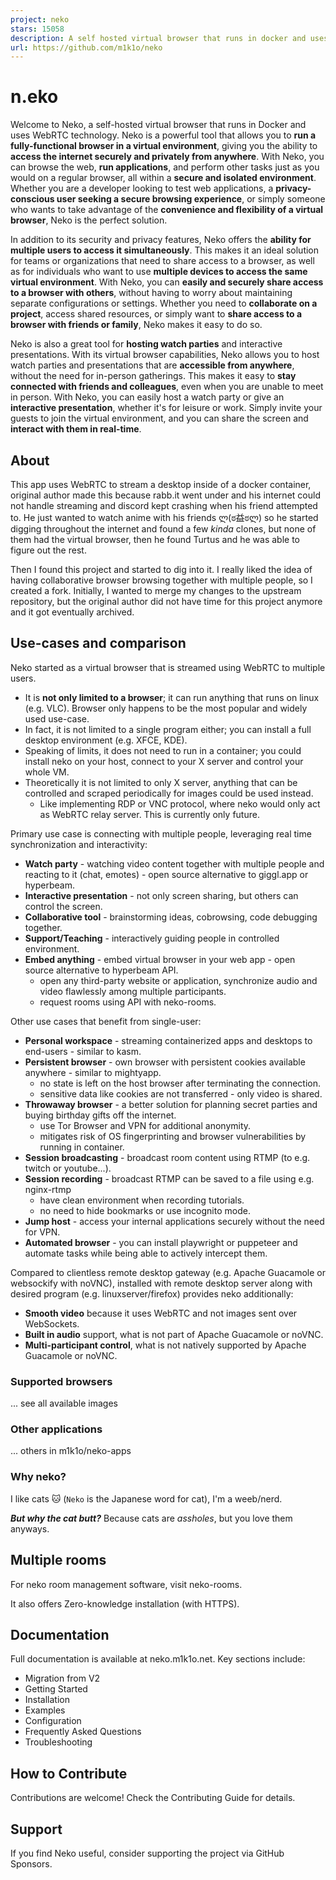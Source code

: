 ```yaml
---
project: neko
stars: 15058
description: A self hosted virtual browser that runs in docker and uses WebRTC.
url: https://github.com/m1k1o/neko
---
```


n.eko
=====

Welcome to Neko, a self-hosted virtual browser that runs in Docker and uses WebRTC technology. Neko is a powerful tool that allows you to **run a fully-functional browser in a virtual environment**, giving you the ability to **access the internet securely and privately from anywhere**. With Neko, you can browse the web, **run applications**, and perform other tasks just as you would on a regular browser, all within a **secure and isolated environment**. Whether you are a developer looking to test web applications, a **privacy-conscious user seeking a secure browsing experience**, or simply someone who wants to take advantage of the **convenience and flexibility of a virtual browser**, Neko is the perfect solution.

In addition to its security and privacy features, Neko offers the **ability for multiple users to access it simultaneously**. This makes it an ideal solution for teams or organizations that need to share access to a browser, as well as for individuals who want to use **multiple devices to access the same virtual environment**. With Neko, you can **easily and securely share access to a browser with others**, without having to worry about maintaining separate configurations or settings. Whether you need to **collaborate on a project**, access shared resources, or simply want to **share access to a browser with friends or family**, Neko makes it easy to do so.

Neko is also a great tool for **hosting watch parties** and interactive presentations. With its virtual browser capabilities, Neko allows you to host watch parties and presentations that are **accessible from anywhere**, without the need for in-person gatherings. This makes it easy to **stay connected with friends and colleagues**, even when you are unable to meet in person. With Neko, you can easily host a watch party or give an **interactive presentation**, whether it's for leisure or work. Simply invite your guests to join the virtual environment, and you can share the screen and **interact with them in real-time**.

About
-----

This app uses WebRTC to stream a desktop inside of a docker container, original author made this because rabb.it went under and his internet could not handle streaming and discord kept crashing when his friend attempted to. He just wanted to watch anime with his friends ლ(ಠ益ಠლ) so he started digging throughout the internet and found a few _kinda_ clones, but none of them had the virtual browser, then he found Turtus and he was able to figure out the rest.

Then I found this project and started to dig into it. I really liked the idea of having collaborative browser browsing together with multiple people, so I created a fork. Initially, I wanted to merge my changes to the upstream repository, but the original author did not have time for this project anymore and it got eventually archived.

Use-cases and comparison
------------------------

Neko started as a virtual browser that is streamed using WebRTC to multiple users.

-   It is **not only limited to a browser**; it can run anything that runs on linux (e.g. VLC). Browser only happens to be the most popular and widely used use-case.
-   In fact, it is not limited to a single program either; you can install a full desktop environment (e.g. XFCE, KDE).
-   Speaking of limits, it does not need to run in a container; you could install neko on your host, connect to your X server and control your whole VM.
-   Theoretically it is not limited to only X server, anything that can be controlled and scraped periodically for images could be used instead.
    -   Like implementing RDP or VNC protocol, where neko would only act as WebRTC relay server. This is currently only future.

Primary use case is connecting with multiple people, leveraging real time synchronization and interactivity:

-   **Watch party** - watching video content together with multiple people and reacting to it (chat, emotes) - open source alternative to giggl.app or hyperbeam.
-   **Interactive presentation** - not only screen sharing, but others can control the screen.
-   **Collaborative tool** - brainstorming ideas, cobrowsing, code debugging together.
-   **Support/Teaching** - interactively guiding people in controlled environment.
-   **Embed anything** - embed virtual browser in your web app - open source alternative to hyperbeam API.
    -   open any third-party website or application, synchronize audio and video flawlessly among multiple participants.
    -   request rooms using API with neko-rooms.

Other use cases that benefit from single-user:

-   **Personal workspace** - streaming containerized apps and desktops to end-users - similar to kasm.
-   **Persistent browser** - own browser with persistent cookies available anywhere - similar to mightyapp.
    -   no state is left on the host browser after terminating the connection.
    -   sensitive data like cookies are not transferred - only video is shared.
-   **Throwaway browser** - a better solution for planning secret parties and buying birthday gifts off the internet.
    -   use Tor Browser and VPN for additional anonymity.
    -   mitigates risk of OS fingerprinting and browser vulnerabilities by running in container.
-   **Session broadcasting** - broadcast room content using RTMP (to e.g. twitch or youtube...).
-   **Session recording** - broadcast RTMP can be saved to a file using e.g. nginx-rtmp
    -   have clean environment when recording tutorials.
    -   no need to hide bookmarks or use incognito mode.
-   **Jump host** - access your internal applications securely without the need for VPN.
-   **Automated browser** - you can install playwright or puppeteer and automate tasks while being able to actively intercept them.

Compared to clientless remote desktop gateway (e.g. Apache Guacamole or websockify with noVNC), installed with remote desktop server along with desired program (e.g. linuxserver/firefox) provides neko additionally:

-   **Smooth video** because it uses WebRTC and not images sent over WebSockets.
-   **Built in audio** support, what is not part of Apache Guacamole or noVNC.
-   **Multi-participant control**, what is not natively supported by Apache Guacamole or noVNC.

### Supported browsers

... see all available images

### Other applications

... others in m1k1o/neko-apps

### Why neko?

I like cats 🐱 (`Neko` is the Japanese word for cat), I'm a weeb/nerd.

_**But why the cat butt?**_ Because cats are _assholes_, but you love them anyways.

Multiple rooms
--------------

For neko room management software, visit neko-rooms.

It also offers Zero-knowledge installation (with HTTPS).

Documentation
-------------

Full documentation is available at neko.m1k1o.net. Key sections include:

-   Migration from V2
-   Getting Started
-   Installation
-   Examples
-   Configuration
-   Frequently Asked Questions
-   Troubleshooting

How to Contribute
-----------------

Contributions are welcome! Check the Contributing Guide for details.

Support
-------

If you find Neko useful, consider supporting the project via GitHub Sponsors.
